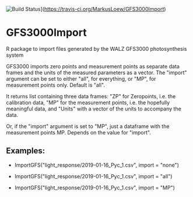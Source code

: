 ![Build Status](https://travis-ci.org/MarkusLoew/GFS3000Import.svg?branch=master)](https://travis-ci.org/MarkusLoew/GFS3000Import)

# GFS3000Import
R package to import files generated by the WALZ GFS3000 photosynthesis system

GFS3000 imports zero points and measurement points as separate data frames and the units of the measured parameters as a vector. The "import" argument can be set to either "all", for everything, or "MP", for measurement points only. Default is "all".

It returns list containing three data frames: 
"ZP" for Zeropoints, i.e. the calibration data, 
"MP" for the measurement points, i.e. the hopefully meaningful data, and "Units" with a vector of the units to accompany the data. 

Or, if the "import" argument is set to "MP", just a dataframe with the measurement points MP. Depends on the value for "import".

## Examples:

* ImportGFS("light_response/2019-01-16_Pyc_1.csv", import = "none")

* ImportGFS("light_response/2019-01-16_Pyc_1.csv", import = "all")

* ImportGFS("light_response/2019-01-16_Pyc_1.csv", import = "MP")
